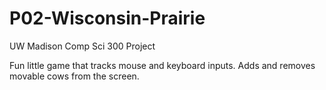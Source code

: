 # P02-Wisconsin-Prairie
UW Madison Comp Sci 300 Project

Fun little game that tracks mouse and keyboard inputs. Adds and removes movable cows from the screen.
